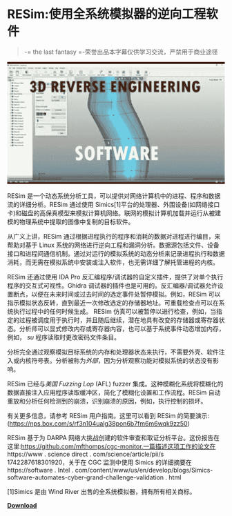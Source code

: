 # RESim:使用全系统模拟器的逆向工程软件

> -= the last fantasy =-荣誉出品本字幕仅供学习交流，严禁用于商业途径

[![](img/8cdccbad17f10afa16fba699664bac7f.png)](https://blogger.googleusercontent.com/img/b/R29vZ2xl/AVvXsEgli7IkuGrPvTL7nm5u8xnMo6ZyAWPwAe108pD1UdKdZJfxslvCXcuQ1dn84akp2d_RAVy2vTZAXDFNwXEp23m-HQY39xYsDSnzcrYoKkCNO6oiEeFK8p8B1wlFifl9kb0lsrRwuEk2wDss2OjK_eyt0AMgiNpolff4pErcNWoVNyShcPytHCYfSfIq/s676/mqdefault.png)

RESim 是一个动态系统分析工具，可以提供对网络计算机中的进程、程序和数据流的详细分析。RESim 通过使用 Simics[1]平台的处理器、外围设备(如网络接口卡)和磁盘的高保真模型来模拟计算机网络。联网的模拟计算机加载并运行从被建模的物理系统中提取的图像中复制的目标软件。

从广义上讲，RESim 通过根据进程执行的程序和消耗的数据对进程进行编目，来帮助对基于 Linux 系统的网络进行逆向工程和漏洞分析。数据源包括文件、设备接口和进程间通信机制。通过对运行的模拟系统的动态分析来记录进程执行和数据消耗，而无需在模拟系统中安装或注入软件，也无需详细了解托管进程的内核。

RESim 还通过使用 IDA Pro 反汇编程序/调试器的自定义插件，提供了对单个执行程序的交互式可视性。Ghidra 调试器的插件也是可用的。反汇编器/调试器允许设置断点，以便在未来时间或过去时间的选定事件处暂停模拟。例如，RESim 可以指示模拟状态反转，直到最近一次修改选定的存储器地址。可重载检查点可以在系统执行过程中的任何时候生成。
RESim 仿真可以被暂停以进行检查，例如，当指定的过程被调度用于执行时，并且随后继续，潜在地具有改变的存储器或寄存器状态。分析师可以显式修改内存或寄存器内容，也可以基于系统事件动态增加内存，例如， *su* 程序读取时更改密码文件条目。

分析完全通过观察模拟目标系统的内存和处理器状态来执行，不需要外壳、软件注入或内核符号表。分析被称为*外部*，因为分析观察功能对模拟系统的状态没有影响。

RESim 已经与*美国 Fuzzing Lop* (AFL) fuzzer 集成。这种模糊化系统将模糊化的数据直接注入应用程序读取缓冲区，简化了模糊化设置和工作流程。RESim 自动重放和分析任何检测到的崩溃，识别崩溃的原因，例如，执行控制的损坏。

有关更多信息，请参考 RESim 用户指南。这里可以看到 RESim 的简要演示:(https://nps.box.com/s/rf3n104ualg38pon6b7fm6m6wqk9zz50)

RESim 基于为 DARPA 网络大挑战创建的软件审查和取证分析平台。这份报告在这里:https://github.com/mfthomps/cgc-monitor.一篇描述这项工作的论文在 https://www . science direct . com/science/article/pii/s 1742287618301920，关于在 CGC 监测中使用 Simics 的详细摘要在 https://software . Intel . com/content/www/us/en/develop/blogs/Simics-software-automates-cyber-grand-challenge-validation . html

[1]Simics 是由 Wind River 出售的全系统模拟器，拥有所有相关商标。

[**Download**](https://github.com/mfthomps/RESim)